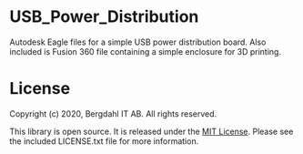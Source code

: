 # USB_Power_Distribution

Autodesk Eagle files for a simple USB power distribution board. 
Also included is Fusion 360 file containing a simple enclosure for 3D printing.


# License 

Copyright (c) 2020, Bergdahl IT AB. All rights reserved.

This library is open source. It is released under the [MIT License](LICENSE.txt). Please see the included LICENSE.txt file for more information.
